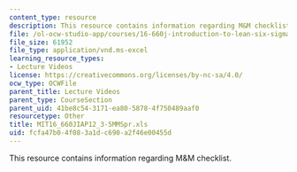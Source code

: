 ```yaml
---
content_type: resource
description: This resource contains information regarding M&M checklist.
file: /ol-ocw-studio-app/courses/16-660j-introduction-to-lean-six-sigma-methods-january-iap-2012/fcfa47b04f083a1dc690a2f46e00455d_MIT16_660JIAP12_3-5MMSpr.xls
file_size: 61952
file_type: application/vnd.ms-excel
learning_resource_types:
- Lecture Videos
license: https://creativecommons.org/licenses/by-nc-sa/4.0/
ocw_type: OCWFile
parent_title: Lecture Videos
parent_type: CourseSection
parent_uid: 41be8c54-3171-ea80-5878-4f750489aaf0
resourcetype: Other
title: MIT16_660JIAP12_3-5MMSpr.xls
uid: fcfa47b0-4f08-3a1d-c690-a2f46e00455d
---
```

This resource contains information regarding M&M checklist.